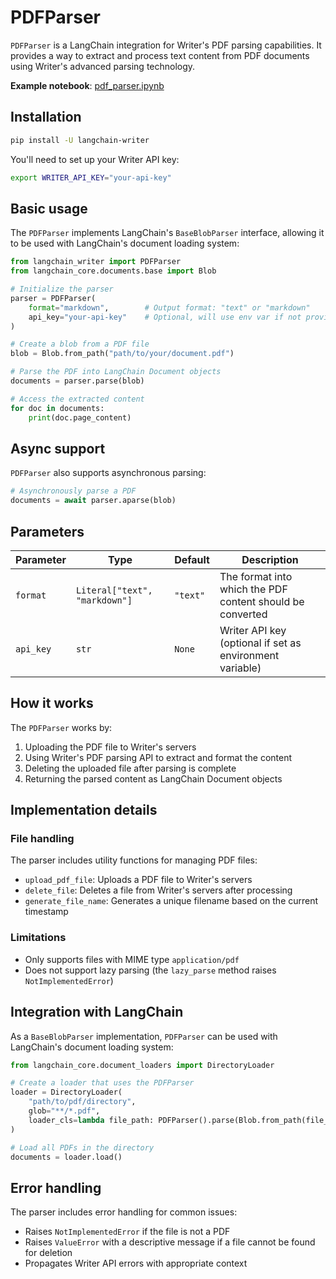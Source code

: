 # PDFParser

`PDFParser` is a LangChain integration for Writer's PDF parsing capabilities. It provides a way to extract and process text content from PDF documents using Writer's advanced parsing technology.

**Example notebook**: [pdf_parser.ipynb](./pdf_parser.ipynb)

## Installation

```bash
pip install -U langchain-writer
```

You'll need to set up your Writer API key:

```bash
export WRITER_API_KEY="your-api-key"
```

## Basic usage

The `PDFParser` implements LangChain's `BaseBlobParser` interface, allowing it to be used with LangChain's document loading system:

```python
from langchain_writer import PDFParser
from langchain_core.documents.base import Blob

# Initialize the parser
parser = PDFParser(
    format="markdown",        # Output format: "text" or "markdown"
    api_key="your-api-key"    # Optional, will use env var if not provided
)

# Create a blob from a PDF file
blob = Blob.from_path("path/to/your/document.pdf")

# Parse the PDF into LangChain Document objects
documents = parser.parse(blob)

# Access the extracted content
for doc in documents:
    print(doc.page_content)
```

## Async support

`PDFParser` also supports asynchronous parsing:

```python
# Asynchronously parse a PDF
documents = await parser.aparse(blob)
```

## Parameters

| Parameter | Type | Default | Description |
|-----------|------|---------|-------------|
| `format` | `Literal["text", "markdown"]` | `"text"` | The format into which the PDF content should be converted |
| `api_key` | `str` | `None` | Writer API key (optional if set as environment variable) |

## How it works

The `PDFParser` works by:

1. Uploading the PDF file to Writer's servers
2. Using Writer's PDF parsing API to extract and format the content
3. Deleting the uploaded file after parsing is complete
4. Returning the parsed content as LangChain Document objects

## Implementation details

### File handling

The parser includes utility functions for managing PDF files:

- `upload_pdf_file`: Uploads a PDF file to Writer's servers
- `delete_file`: Deletes a file from Writer's servers after processing
- `generate_file_name`: Generates a unique filename based on the current timestamp

### Limitations

- Only supports files with MIME type `application/pdf`
- Does not support lazy parsing (the `lazy_parse` method raises `NotImplementedError`)

## Integration with LangChain

As a `BaseBlobParser` implementation, `PDFParser` can be used with LangChain's document loading system:

```python
from langchain_core.document_loaders import DirectoryLoader

# Create a loader that uses the PDFParser
loader = DirectoryLoader(
    "path/to/pdf/directory",
    glob="**/*.pdf",
    loader_cls=lambda file_path: PDFParser().parse(Blob.from_path(file_path))
)

# Load all PDFs in the directory
documents = loader.load()
```

## Error handling

The parser includes error handling for common issues:

- Raises `NotImplementedError` if the file is not a PDF
- Raises `ValueError` with a descriptive message if a file cannot be found for deletion
- Propagates Writer API errors with appropriate context
